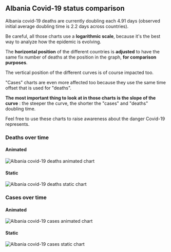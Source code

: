 ## Albania Covid-19 status comparison 

Albania covid-19 deaths are currently doubling each 4.91 days (observed initial average doubling time is 2.2 days across countries).



Be careful, all those charts use a **logarithmic scale**, because it's the best way to analyze how the epidemic is evolving.
 
The **horizontal position** of the different countries is **adjusted** to have the same fix number of deaths at the position in the graph, **for comparison purposes**.

The vertical position of the different curves is of course impacted too.

"Cases" charts are even more affected too because they use the same time offset that is used for "deaths".

**The most important thing to look at in those charts is the slope of the curve** : the steeper the curve, the shorter the "cases" and "deaths" doubling time.

Feel free to use these charts to raise awareness about the danger Covid-19 represents. 


 
### Deaths over time
 
#### Animated
![Albania covid-19 deaths animated chart](https://raw.githubusercontent.com/madlag/coronavirus_study/master/notebooks/graphs/2020-04-02/countries/Albania/2020-04-02_Albania_deaths.gif "Albania covid-19 deaths animated chart")   
 
#### Static
![Albania covid-19 deaths static chart](https://raw.githubusercontent.com/madlag/coronavirus_study/master/notebooks/graphs/2020-04-02/countries/Albania/2020-04-02_Albania_deaths.png "Albania covid-19 deaths static chart")   

 
### Cases over time
 
#### Animated
![Albania covid-19 cases animated chart](https://raw.githubusercontent.com/madlag/coronavirus_study/master/notebooks/graphs/2020-04-02/countries/Albania/2020-04-02_Albania_cases.gif "Albania covid-19 cases animated chart")   
 
#### Static
![Albania covid-19 cases static chart](https://raw.githubusercontent.com/madlag/coronavirus_study/master/notebooks/graphs/2020-04-02/countries/Albania/2020-04-02_Albania_cases.png "Albania covid-19 cases static chart")   

